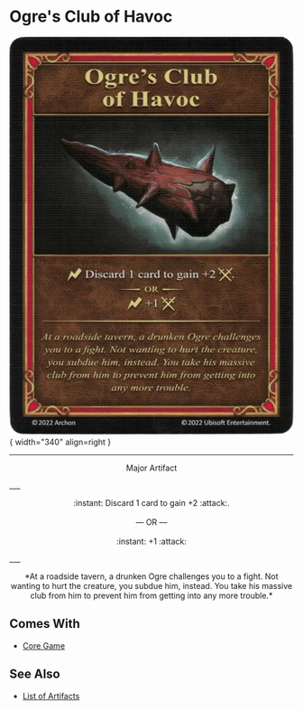 # Ogre's Club of Havoc

![Ogre's Club of Havoc](../assets/artifacts_major-ogres_club_of_havoc.webp){ width="340" align=right }
___
<p style="text-align: center;" markdown>Major Artifact</p>
___
<p style="text-align: center;" markdown>:instant: Discard 1 card to gain +2 :attack:.<br><br>— OR —<br><br>:instant: +1 :attack:</p>
___
<p style="text-align: center;" markdown>*At a roadside tavern, a drunken Ogre challenges you to a fight. Not wanting to hurt the creature, you subdue him, instead. You take his massive club from him to prevent him from getting into any more trouble.*</p>


## Comes With

- [Core Game](../content.md)


## See Also

- [List of Artifacts](../artifacts.md)
